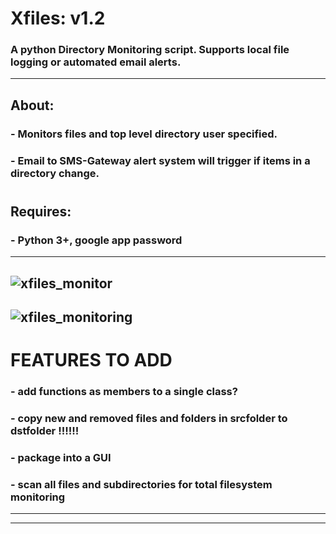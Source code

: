# Xfiles: v1.2
### A python Directory Monitoring script. Supports local file logging or automated email alerts.
------------------------
## About:
### - Monitors files and top level directory user specified. 
### - Email to SMS-Gateway alert system will trigger if items in a directory change.
#
## Requires: 
### - Python 3+, google app password 
-----------------------------------
![xfiles_monitor](https://user-images.githubusercontent.com/52839097/174408130-3a573146-dd49-4fb9-813d-c7bf1facca3a.PNG)
-----------------------------------
![xfiles_monitoring](https://user-images.githubusercontent.com/52839097/174408838-66ed34ff-84ae-4cdd-a5ad-1706e5dcf6b2.PNG)
-----------------------------------
# FEATURES TO ADD 	

### - add functions as members to a single class?
### - copy new and removed files and folders in srcfolder to dstfolder !!!!!!
### - package into a GUI
### - scan all files and subdirectories for total filesystem monitoring
------------------------------------
------------------------------------
